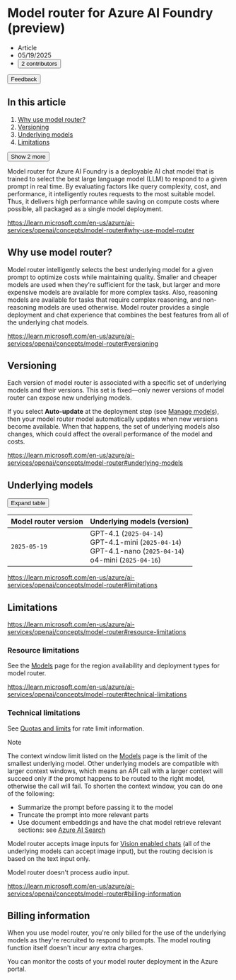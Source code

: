 # Model router for Azure AI Foundry (preview)

- Article
- <local-time format="twoDigitNumeric" datetime="2025-05-19T22:04:00.000Z" data-article-date-source="calculated" class="">05/19/2025</local-time>
- <button type="button" data-bi-name="contributors" class="contributors-button link-button">2 contributors</button>

<button id="user-feedback-button" data-test-id="conceptual-feedback-button" class="button button-sm button-clear button-primary" type="button" data-bi-name="user-feedback-button" data-user-feedback-button=""><span class="icon" aria-hidden="true"><span class="docon docon-like"></span></span><span>Feedback</span></button>

<nav id="center-doc-outline" class="doc-outline display-none-print margin-bottom-sm" data-bi-name="intopic toc" aria-label="In this article"><h2 id="ms--in-this-article" class="title is-6 margin-block-xs">In this article</h2><ol id="content-well-in-this-article-list" class="border-left padding-left-xxs"><li class=""><a href="https://learn.microsoft.com/en-us/azure/ai-services/openai/concepts/model-router#why-use-model-router">Why use model router?</a></li><li class=""><a href="https://learn.microsoft.com/en-us/azure/ai-services/openai/concepts/model-router#versioning">Versioning</a></li><li class=""><a href="https://learn.microsoft.com/en-us/azure/ai-services/openai/concepts/model-router#underlying-models">Underlying models</a></li><li class=""><a href="https://learn.microsoft.com/en-us/azure/ai-services/openai/concepts/model-router#limitations">Limitations</a></li></ol><button type="button" aria-expanded="false" data-show-more="" class="link-button font-weight-semibold font-size-sm margin-top-xxs margin-left-xs" aria-controls="content-well-in-this-article-list" data-title="Show 2 more" data-bi-name="show-more-btn"><span class="show-more-text ">Show 2 more</span></button></nav>

Model router for Azure AI Foundry is a deployable AI chat model that is trained to select the best large language model (LLM) to respond to a given prompt in real time. By evaluating factors like query complexity, cost, and performance, it intelligently routes requests to the most suitable model. Thus, it delivers high performance while saving on compute costs where possible, all packaged as a single model deployment.

https://learn.microsoft.com/en-us/azure/ai-services/openai/concepts/model-router#why-use-model-router
## Why use model router?

Model router intelligently selects the best underlying model for a given prompt to optimize costs while maintaining quality. Smaller and cheaper models are used when they're sufficient for the task, but larger and more expensive models are available for more complex tasks. Also, reasoning models are available for tasks that require complex reasoning, and non-reasoning models are used otherwise. Model router provides a single deployment and chat experience that combines the best features from all of the underlying chat models.

https://learn.microsoft.com/en-us/azure/ai-services/openai/concepts/model-router#versioning
## Versioning

Each version of model router is associated with a specific set of underlying models and their versions. This set is fixed—only newer versions of model router can expose new underlying models.

If you select **Auto-update** at the deployment step (see [Manage models](https://learn.microsoft.com/en-us/azure/ai-services/openai/how-to/working-with-models?tabs=powershell#model-updates)), then your model router model automatically updates when new versions become available. When that happens, the set of underlying models also changes, which could affect the overall performance of the model and costs.

https://learn.microsoft.com/en-us/azure/ai-services/openai/concepts/model-router#underlying-models
## Underlying models

<button class="button button-clear button-sm display-flex gap-xxs"><span class="icon" aria-hidden="true"><span class="docon docon-expand color-primary"></span></span><span>Expand table</span></button>

| Model router version | Underlying models (version) |
| --- | --- |
| `2025-05-19` | GPT-4.1 (`2025-04-14`)  <br>GPT-4.1-mini (`2025-04-14`)  <br>GPT-4.1-nano (`2025-04-14`)  <br>o4-mini (`2025-04-16`) |

https://learn.microsoft.com/en-us/azure/ai-services/openai/concepts/model-router#limitations
## Limitations

https://learn.microsoft.com/en-us/azure/ai-services/openai/concepts/model-router#resource-limitations
### Resource limitations

See the [Models](https://learn.microsoft.com/en-us/azure/ai-services/openai/concepts/models#model-router) page for the region availability and deployment types for model router.

https://learn.microsoft.com/en-us/azure/ai-services/openai/concepts/model-router#technical-limitations
### Technical limitations

See [Quotas and limits](https://learn.microsoft.com/en-us/azure/ai-services/openai/quotas-limits) for rate limit information.

 Note

The context window limit listed on the [Models](https://learn.microsoft.com/en-us/azure/ai-services/openai/concepts/models#model-router) page is the limit of the smallest underlying model. Other underlying models are compatible with larger context windows, which means an API call with a larger context will succeed only if the prompt happens to be routed to the right model, otherwise the call will fail. To shorten the context window, you can do one of the following:

- Summarize the prompt before passing it to the model
- Truncate the prompt into more relevant parts
- Use document embeddings and have the chat model retrieve relevant sections: see [Azure AI Search](https://learn.microsoft.com/en-us/azure/search/search-what-is-azure-search)

Model router accepts image inputs for [Vision enabled chats](https://learn.microsoft.com/en-us/azure/ai-services/openai/how-to/gpt-with-vision) (all of the underlying models can accept image input), but the routing decision is based on the text input only.

Model router doesn't process audio input.

https://learn.microsoft.com/en-us/azure/ai-services/openai/concepts/model-router#billing-information
## Billing information

When you use model router, you're only billed for the use of the underlying models as they're recruited to respond to prompts. The model routing function itself doesn't incur any extra charges.

You can monitor the costs of your model router deployment in the Azure portal.